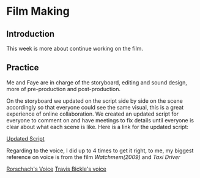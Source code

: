 # Film Making

## Introduction
This week is more about continue working on the film. 

## Practice 

Me and Faye are in charge of the storyboard, editing and sound design, more of pre-production and post-production. 



On the storyboard we updated on the script side by side on the scene accordingly so that everyone could see the same visual, this is a great experience of online collaboration. We created an updated script for everyone to comment on and have meetings to fix details until everyone is clear about what each scene is like. Here is a link for the updated script:  

[Updated Script](https://docs.google.com/document/d/19jYVR71h8XhRFNsr-k470x9JxL-L0lmXoieETXrT_1o/edit)

Regarding to the voice, I did up to 4 times to get it right, to me, my biggest reference on voice is from the film *Watchmem(2009)* and *Taxi Driver*


[Rorschach's Voice](https://www.youtube.com/watch?v=sF8zxctevXc&t=13s)
[Travis Bickle's voice](https://www.youtube.com/watch?v=kGTY-7e3iT0)
